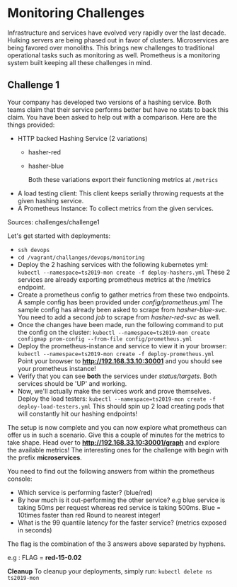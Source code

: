 # Monitoring Challenges
 
Infrastructure and services have evolved very rapidly over the last decade. Hulking servers are being phased out in favor of clusters. Microservices are being favored over monoliths.
This brings new challenges to traditional operational tasks such as monitoring as well. Prometheus is a monitoring system built keeping all these challenges in mind.

## Challenge 1

Your company has developed two versions of a hashing service. Both teams claim that their service performs better but have no stats to back this claim. You have been asked to help out with a comparison.
Here are the things provided:

- HTTP backed Hashing Service (2 variations)
  - hasher-red
  - hasher-blue

    Both these variations export their functioning metrics at `/metrics`
- A load testing client:
    This client keeps serially throwing requests at the given hashing service.
- A Prometheus Instance:
    To collect metrics from the given services.

Sources: challenges/challenge1

Let's get started with deployments:
- `ssh devops`
- `cd /vagrant/challanges/devops/monitoring`
- Deploy the 2 hashing services with the following kubernetes yml:
    `kubectl --namespace=ts2019-mon create -f deploy-hashers.yml`
    These 2 services are already exporting prometheus metrics at the /metrics endpoint.
- Create a prometheus config to gather metrics from these two endpoints. A sample config has been provided under _config/prometheus.yml_
    The sample config has already been asked to scrape from _hasher-blue-svc_. You need to add a second _job_ to scrape from _hasher-red-svc_ as well.
- Once the changes have been made, run the following command to put the config on the cluster:
    `kubectl --namespace=ts2019-mon create configmap prom-config --from-file config/prometheus.yml`
- Deploy the prometheus-instance and service to view it in your browser:
    `kubectl --namespace=ts2019-mon create -f deploy-prometheus.yml`
    Point your browser to **http://192.168.33.10:30001** and you should see your prometheus instance!
- Verify that you can see **both** the services under _status/targets_. Both services should be 'UP' and working.
- Now, we'll actually make the services work and prove themselves. Deploy the load testers:
    `kubectl --namespace=ts2019-mon create -f deploy-load-testers.yml`
    This should spin up 2 load creating pods that will constantly hit our hashing endpoints!

The setup is now complete and you can now explore what prometheus can offer us in such a scenario. Give this a couple of minutes for the metrics to take shape.
Head over to **http://192.168.33.10:30001/graph** and explore the available metrics! The interesting ones for the challenge with begin with the prefix **microservices**.

You need to find out the following answers from within the prometheus console:

- Which service is performing faster? (blue/red)
- By how much is it out-performing the other service?
    e.g blue service is taking 50ms per request whereas red service is taking 500ms. Blue = 10times faster than red
    Round to nearest integer!
- What is the 99 quantile latency for the faster service? (metrics exposed in seconds)

The flag is the combination of the 3 answers above separated by hyphens.

e.g :
FLAG = **red-15-0.02**

**Cleanup**
To cleanup your deployments, simply run:
`kubectl delete ns ts2019-mon`
